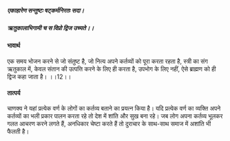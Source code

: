 ##### एकाहारेण सन्तुष्टः षट्कर्मनिरतः सदा।
##### ऋतुकालाभिगामी च स विप्रो द्विज उच्यते।। 

#### भावार्थ

एक समय भोजन करने से जो संतुष्ट है, जो नित्य अपने कर्तव्यों को पूरा करता रहता है, स्त्री का संग ऋतुकाल में, केवल संतान की उत्पत्ति करने के लिए ही करता है, उपभोग के लिए नहीं, ऐसे ब्राह्मण को ही द्विज कहा जाता है। ।।12।।

#### तात्पर्य

चाणक्य ने यहां प्रत्येक वर्ण के लोगों का कर्तव्य बताने का प्रयत्न किया है। यदि प्रत्येक वर्ण का व्यक्ति अपने कर्तव्यों का भली प्रकार पालन करता रहे तो देश में शांति और सुख बना रहे। जब लोग अपना कर्तव्य भूलकर गलत आचरण करने लगते हैं, अनधिकार चेष्टा करते हैं तो दुराचार के साथ-साथ समाज में अशांति भी फैलती है।